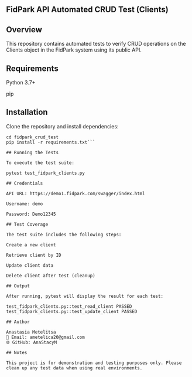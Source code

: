 ## FidPark API Automated CRUD Test (Clients)

## Overview

This repository contains automated tests to verify CRUD operations on the Clients object in the FidPark system using its public API.

## Requirements

Python 3.7+

pip

## Installation

Clone the repository and install dependencies:

```git clone https://github.com/AnaStacyM/fidpark_crud_test.git
cd fidpark_crud_test
pip install -r requirements.txt```

## Running the Tests

To execute the test suite:

pytest test_fidpark_clients.py

## Credentials

API URL: https://demo1.fidpark.com/swagger/index.html

Username: demo

Password: Demo12345

## Test Coverage

The test suite includes the following steps:

Create a new client

Retrieve client by ID

Update client data

Delete client after test (cleanup)

## Output

After running, pytest will display the result for each test:

test_fidpark_clients.py::test_read_client PASSED
test_fidpark_clients.py::test_update_client PASSED

## Author

Anastasia Metelitsa
📧 Email: ametelica20@gmail.com
🌐 GitHub: AnaStacyM

## Notes

This project is for demonstration and testing purposes only. Please clean up any test data when using real environments.
